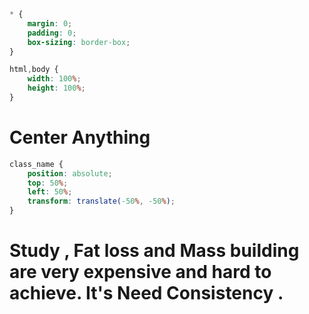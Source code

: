 ```css
* {
	margin: 0;
	padding: 0;
	box-sizing: border-box;
}

html,body {
	width: 100%;
	height: 100%;
}
```



# Center Anything

```css
class_name {
	position: absolute;
	top: 50%;
	left: 50%;
	transform: translate(-50%, -50%);
}
```





# Study , Fat loss and Mass building are very expensive and hard to achieve. It's Need **Consistency** .